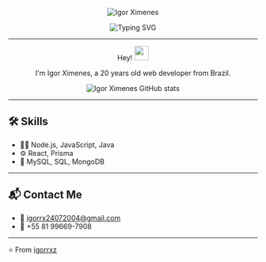 <p align="center">
  <img src="https://raw.githubusercontent.com/igorrxz/martonlederer/main/igorximenes.svg" alt="Igor Ximenes" />
</p>

<p align="center">
  <img src="https://readme-typing-svg.herokuapp.com?font=Fira+Code&size=20&pause=1000&center=true&vCenter=true&width=500&lines=Full+Stack+Developer+in+the+making;Passionate+about+technology+and+innovation;Always+looking+for+new+challenges" alt="Typing SVG" />
</p>

---

<p align="center">
Hey!  <img src="https://github.com/TheDudeThatCode/TheDudeThatCode/blob/master/Assets/Hi.gif" width="29px">
</p>

<p align="center">
  I'm Igor Ximenes, a 20 years old web developer from Brazil.
</p>


<p align="center">
  <img src="https://github-readme-stats.vercel.app/api?username=igorrxz&show_icons=true&count_private=true&theme=tokyonight" alt="Igor Ximenes GitHub stats" />
</p>

---

## 🛠️ Skills

- 👨‍💻 Node.js, JavaScript, Java
- ⚙️ React, Prisma
- 💽 MySQL, SQL, MongoDB

---

## 📬 Contact Me

- 📧 igorrx24072004@gmail.com  
- 📱 +55 81 99669-7908

---

⭐️ From [igorrxz](https://github.com/igorrxz)
